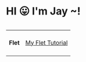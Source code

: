 <html>
  <head>
    <body>
    <h1>HI 😛 I'm Jay ~!</h1>
      <table>
        <img src = "">
        <tr align = "center">
          <td><h4>Flet</h4></td><td><a href = "https://github.com/Suk0803/Flet-tutorial">My Flet Tutorial</a></td>
        </tr>
      </table>
    </body>
  </head>
</html>
